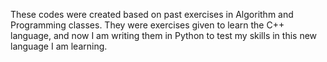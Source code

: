 These codes were created based on past exercises in Algorithm and Programming classes. 
They were exercises given to learn the C++ language, and now I am writing them in Python to test my skills in this new language I am learning.
